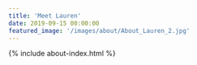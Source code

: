 ```yaml
---
title: 'Meet Lauren'
date: 2019-09-15 00:00:00
featured_image: '/images/about/About_Lauren_2.jpg'
---
```


{% include about-index.html %}